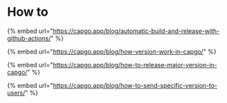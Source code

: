 # How to

{% embed url="https://capgo.app/blog/automatic-build-and-release-with-github-actions/" %}

{% embed url="https://capgo.app/blog/how-version-work-in-capgo/" %}

{% embed url="https://capgo.app/blog/how-to-release-major-version-in-capgo/" %}

{% embed url="https://capgo.app/blog/how-to-send-specific-version-to-users/" %}
